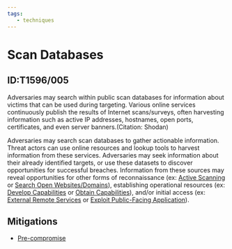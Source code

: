 ```yaml
---
tags:
   - techniques
---
```

# Scan Databases
## ID:T1596/005
Adversaries may search within public scan databases for information about victims that can be used during targeting. Various online services continuously publish the results of Internet scans/surveys, often harvesting information such as active IP addresses, hostnames, open ports, certificates, and even server banners.(Citation: Shodan)

Adversaries may search scan databases to gather actionable information. Threat actors can use online resources and lookup tools to harvest information from these services. Adversaries may seek information about their already identified targets, or use these datasets to discover opportunities for successful breaches. Information from these sources may reveal opportunities for other forms of reconnaissance (ex: [Active Scanning](/mitre/techniques/T1595) or [Search Open Websites/Domains](/mitre/techniques/T1593)), establishing operational resources (ex: [Develop Capabilities](/mitre/techniques/T1587) or [Obtain Capabilities](/mitre/techniques/T1588)), and/or initial access (ex: [External Remote Services](/mitre/techniques/T1133) or [Exploit Public-Facing Application](/mitre/techniques/T1190)).
## Mitigations
* [Pre-compromise](mitigations/M1056)
